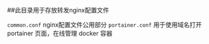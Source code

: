 ##此目录用于存放转发nginx配置文件

`common.conf` nginx配置文件公用部分
`portainer.conf` 用于使用域名打开 portainer 页面，在线管理 docker 容器
